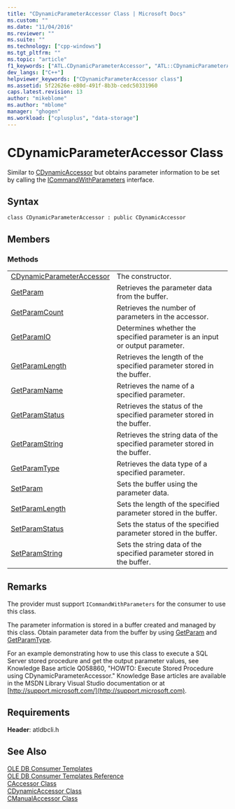 ```yaml
---
title: "CDynamicParameterAccessor Class | Microsoft Docs"
ms.custom: ""
ms.date: "11/04/2016"
ms.reviewer: ""
ms.suite: ""
ms.technology: ["cpp-windows"]
ms.tgt_pltfrm: ""
ms.topic: "article"
f1_keywords: ["ATL.CDynamicParameterAccessor", "ATL::CDynamicParameterAccessor", "CDynamicParameterAccessor"]
dev_langs: ["C++"]
helpviewer_keywords: ["CDynamicParameterAccessor class"]
ms.assetid: 5f22626e-e80d-491f-8b3b-cedc50331960
caps.latest.revision: 13
author: "mikeblome"
ms.author: "mblome"
manager: "ghogen"
ms.workload: ["cplusplus", "data-storage"]
---
```

# CDynamicParameterAccessor Class
Similar to [CDynamicAccessor](../../data/oledb/cdynamicaccessor-class.md) but obtains parameter information to be set by calling the [ICommandWithParameters](https://msdn.microsoft.com/en-us/library/ms712937.aspx) interface.  
  
## Syntax  
  
```  
class CDynamicParameterAccessor : public CDynamicAccessor  
```  
  
## Members  
  
### Methods  
  
|||  
|-|-|  
|[CDynamicParameterAccessor](../../data/oledb/cdynamicparameteraccessor-cdynamicparameteraccessor.md)|The constructor.|  
|[GetParam](../../data/oledb/cdynamicparameteraccessor-getparam.md)|Retrieves the parameter data from the buffer.|  
|[GetParamCount](../../data/oledb/cdynamicparameteraccessor-getparamcount.md)|Retrieves the number of parameters in the accessor.|  
|[GetParamIO](../../data/oledb/cdynamicparameteraccessor-getparamio.md)|Determines whether the specified parameter is an input or output parameter.|  
|[GetParamLength](../../data/oledb/cdynamicparameteraccessor-getparamlength.md)|Retrieves the length of the specified parameter stored in the buffer.|  
|[GetParamName](../../data/oledb/cdynamicparameteraccessor-getparamname.md)|Retrieves the name of a specified parameter.|  
|[GetParamStatus](../../data/oledb/cdynamicparameteraccessor-getparamstatus.md)|Retrieves the status of the specified parameter stored in the buffer.|  
|[GetParamString](../../data/oledb/cdynamicparameteraccessor-getparamstring.md)|Retrieves the string data of the specified parameter stored in the buffer.|  
|[GetParamType](../../data/oledb/cdynamicparameteraccessor-getparamtype.md)|Retrieves the data type of a specified parameter.|  
|[SetParam](../../data/oledb/cdynamicparameteraccessor-setparam.md)|Sets the buffer using the parameter data.|  
|[SetParamLength](../../data/oledb/cdynamicparameteraccessor-setparamlength.md)|Sets the length of the specified parameter stored in the buffer.|  
|[SetParamStatus](../../data/oledb/cdynamicparameteraccessor-setparamstatus.md)|Sets the status of the specified parameter stored in the buffer.|  
|[SetParamString](../../data/oledb/cdynamicparameteraccessor-setparamstring.md)|Sets the string data of the specified parameter stored in the buffer.|  
  
## Remarks  
 The provider must support `ICommandWithParameters` for the consumer to use this class.  
  
 The parameter information is stored in a buffer created and managed by this class. Obtain parameter data from the buffer by using [GetParam](../../data/oledb/cdynamicparameteraccessor-getparam.md) and [GetParamType](../../data/oledb/cdynamicparameteraccessor-getparamtype.md).  
  
 For an example demonstrating how to use this class to execute a SQL Server stored procedure and get the output parameter values, see Knowledge Base article Q058860, "HOWTO: Execute Stored Procedure using CDynamicParameterAccessor." Knowledge Base articles are available in the MSDN Library Visual Studio documentation or at [http://support.microsoft.com/](http://support.microsoft.com).  
  
## Requirements  
 **Header**: atldbcli.h  
  
## See Also  
 [OLE DB Consumer Templates](../../data/oledb/ole-db-consumer-templates-cpp.md)   
 [OLE DB Consumer Templates Reference](../../data/oledb/ole-db-consumer-templates-reference.md)   
 [CAccessor Class](../../data/oledb/caccessor-class.md)   
 [CDynamicAccessor Class](../../data/oledb/cdynamicaccessor-class.md)   
 [CManualAccessor Class](../../data/oledb/cmanualaccessor-class.md)